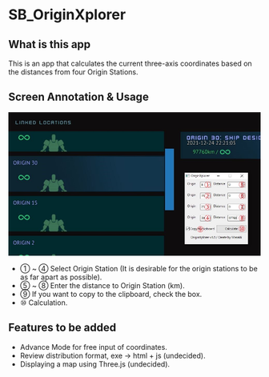 # SB_OriginXplorer

## What is this app

This is an app that calculates the current three-axis coordinates based on the distances from four Origin Stations.

## Screen Annotation & Usage

![1704376680444](images/README/1704376680444.png)

* ① ~ ④ Select Origin Station (It is desirable for the origin stations to be as far apart as possible).
* ⑤ ~ ⑧ Enter the distance to Origin Station (km).
* ⑨ If you want to copy to the clipboard, check the box.
* ⑩ Calculation.

## Features to be added

* Advance Mode for free input of coordinates.
* Review distribution format, exe -> html + js (undecided).
* Displaying a map using Three.js (undecided).

